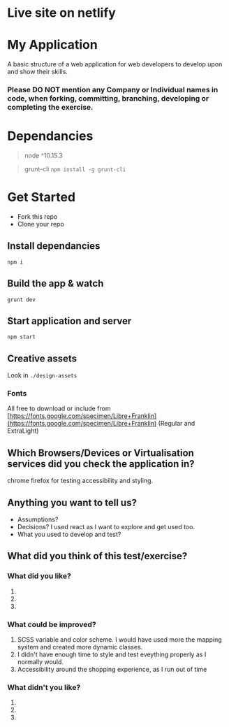 # Live site on netlify


# My Application

A basic structure of a web application for web developers to develop upon and show their skills.

### Please DO NOT mention any Company or Individual names in code, when forking, committing, branching, developing or completing the exercise. 

# Dependancies
> node ^10.15.3

> grunt-cli ```npm install -g grunt-cli```

# Get Started

- Fork this repo
- Clone your repo

## Install dependancies
```
npm i
``` 

## Build the app & watch
```
grunt dev
```

## Start application and server
```
npm start
```

## Creative assets  
Look in ```./design-assets```

### Fonts
All free to download or include from [https://fonts.google.com/specimen/Libre+Franklin](https://fonts.google.com/specimen/Libre+Franklin) (Regular and ExtraLight)

## Which Browsers/Devices or Virtualisation services did you check the application in?
chrome 
firefox for testing accessibility and styling.

## Anything you want to tell us?
- Assumptions?
- Decisions?
    I used react as I want to explore and get used too.
- What you used to develop and test?


## What did you think of this test/exercise?
### What did you like?
1. 
2.
3.

### What could be improved?
1. SCSS variable and color scheme. I would have used more the mapping system and created more dynamic classes. 
2.  I didn't have enough time to style and test eveything properly as I normally would. 
3. Accessibility around the shopping experience, as I run out of time

### What didn't you like?
1.
2.
3.
